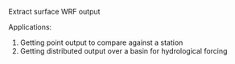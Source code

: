 Extract surface WRF output

Applications:

1) Getting point output to compare against a station
2) Getting distributed output over a basin for hydrological forcing
